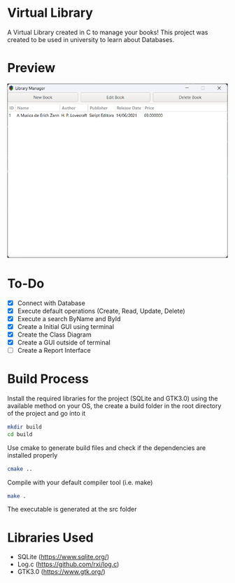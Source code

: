 # Virtual Library

A Virtual Library created in C to manage your books! This project was created to be used in university to learn about Databases.

# Preview

![list preview](https://github.com/Fukubi/VirtualLibrary/blob/main/docs/PreviewGUIV1.0.png?raw=true)

# To-Do
- [x] Connect with Database
- [x] Execute default operations (Create, Read, Update, Delete)
- [x] Execute a search ByName and ById
- [x] Create a Initial GUI using terminal
- [x] Create the Class Diagram
- [x] Create a GUI outside of terminal
- [ ] Create a Report Interface

# Build Process

Install the required libraries for the project (SQLite and GTK3.0) using the available method on your OS, the create a build folder in the root directory of the project and go into it

```bash
mkdir build
cd build
```

Use cmake to generate build files and check if the dependencies are installed properly

```bash
cmake ..
```

Compile with your default compiler tool (i.e. make)

```bash
make .
```

The executable is generated at the src folder

# Libraries Used

- SQLite (https://www.sqlite.org/)
- Log.c (https://github.com/rxi/log.c)
- GTK3.0 (https://www.gtk.org/)
